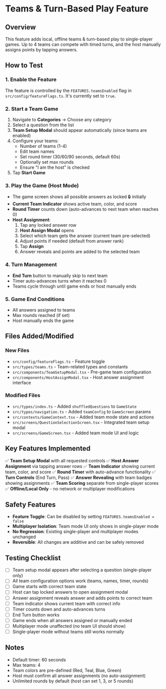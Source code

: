 # Teams & Turn-Based Play Feature

## Overview
This feature adds local, offline teams & turn-based play to single-player games. Up to 4 teams can compete with timed turns, and the host manually assigns points by tapping answers.

## How to Test

### 1. Enable the Feature
The feature is controlled by the `FEATURES.teamsEnabled` flag in `src/config/featureFlags.ts`. It's currently set to `true`.

### 2. Start a Team Game
1. Navigate to **Categories** → Choose any category
2. Select a question from the list
3. **Team Setup Modal** should appear automatically (since teams are enabled)
4. Configure your teams:
   - Number of teams (1-4)
   - Edit team names
   - Set round timer (30/60/90 seconds, default 60s)
   - Optionally set max rounds
   - Ensure "I am the host" is checked
5. Tap **Start Game**

### 3. Play the Game (Host Mode)
- The game screen shows all possible answers as locked 🔒 initially
- **Current Team Indicator** shows active team, color, and score
- **Round Timer** counts down (auto-advances to next team when reaches 0)
- **Host Assignment**:
  1. Tap any locked answer row
  2. **Host Assign Modal** opens
  3. Select which team gets the answer (current team pre-selected)
  4. Adjust points if needed (default from answer rank)
  5. Tap **Assign**
  6. Answer reveals and points are added to the selected team

### 4. Turn Management
- **End Turn** button to manually skip to next team
- Timer auto-advances turns when it reaches 0
- Teams cycle through until game ends or host manually ends

### 5. Game End Conditions
- All answers assigned to teams
- Max rounds reached (if set)
- Host manually ends the game

## Files Added/Modified

### New Files
- `src/config/featureFlags.ts` - Feature toggle
- `src/types/teams.ts` - Team-related types and constants
- `src/components/TeamSetupModal.tsx` - Pre-game team configuration
- `src/components/HostAssignModal.tsx` - Host answer assignment interface

### Modified Files
- `src/types/index.ts` - Added `shuffledQuestions` to `GameState`
- `src/types/navigation.ts` - Added `teamConfig` to `GameScreen` params
- `src/contexts/GameContext.tsx` - Added team mode state and actions
- `src/screens/QuestionSelectionScreen.tsx` - Integrated team setup modal
- `src/screens/GameScreen.tsx` - Added team mode UI and logic

## Key Features Implemented

✅ **Team Setup Modal** with all requested controls
✅ **Host Answer Assignment** via tapping answer rows
✅ **Team Indicator** showing current team, color, and score
✅ **Round Timer** with auto-advance functionality
✅ **Turn Controls** (End Turn, Pass)
✅ **Answer Revealing** with team badges showing assignments
✅ **Team Scoring** separate from single-player scores
✅ **Offline/Local Only** - no network or multiplayer modifications

## Safety Features

- **Feature Toggle**: Can be disabled by setting `FEATURES.teamsEnabled = false`
- **Multiplayer Isolation**: Team mode UI only shows in single-player mode
- **No Regression**: Existing single-player and multiplayer modes unchanged
- **Reversible**: All changes are additive and can be safely removed

## Testing Checklist

- [ ] Team setup modal appears after selecting a question (single-player only)
- [ ] All team configuration options work (teams, names, timer, rounds)
- [ ] Game starts with correct team state
- [ ] Host can tap locked answers to open assignment modal
- [ ] Answer assignment reveals answer and adds points to correct team
- [ ] Team indicator shows current team with correct info
- [ ] Timer counts down and auto-advances turns
- [ ] End Turn button works
- [ ] Game ends when all answers assigned or manually ended
- [ ] Multiplayer mode unaffected (no team UI should show)
- [ ] Single-player mode without teams still works normally

## Notes

- Default timer: 60 seconds
- Max teams: 4
- Team colors are pre-defined (Red, Teal, Blue, Green)
- Host must confirm all answer assignments (no auto-assignment)
- Unlimited rounds by default (host can set 1, 3, or 5 rounds)
